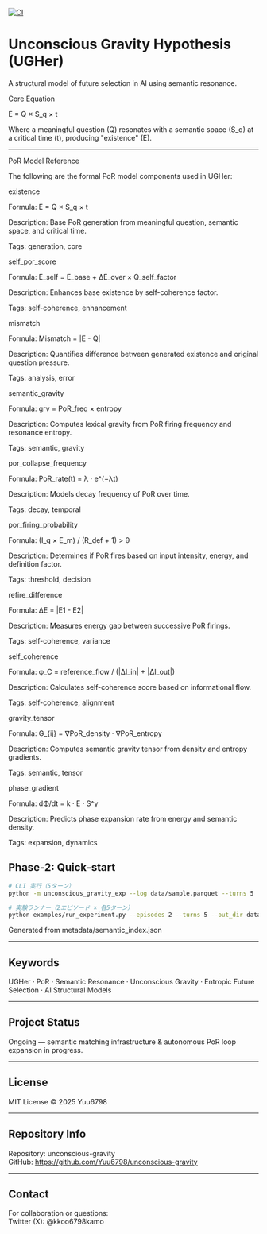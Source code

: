 [![CI](https://github.com/Yuu6798/unconscious-gravity/actions/workflows/test.yml/badge.svg)](...)
<!-- BEGIN_AUTO_README -->
# Unconscious Gravity Hypothesis (UGHer)

A structural model of future selection in AI using semantic resonance.

Core Equation

E = Q × S_q × t

Where a meaningful question (Q) resonates with a semantic space (S_q) at a critical time (t), producing "existence" (E).

---

PoR Model Reference

The following are the formal PoR model components used in UGHer: 


existence

Formula: E = Q × S_q × t

Description: Base PoR generation from meaningful question, semantic space, and critical time.

Tags: generation, core 


self_por_score

Formula: E_self = E_base + ΔE_over × Q_self_factor

Description: Enhances base existence by self-coherence factor.

Tags: self-coherence, enhancement 


mismatch

Formula: Mismatch = |E - Q|

Description: Quantifies difference between generated existence and original question pressure.

Tags: analysis, error 


semantic_gravity

Formula: grv = PoR_freq × entropy

Description: Computes lexical gravity from PoR firing frequency and resonance entropy.

Tags: semantic, gravity 


por_collapse_frequency

Formula: PoR_rate(t) = λ · e^(−λt)

Description: Models decay frequency of PoR over time.

Tags: decay, temporal 


por_firing_probability

Formula: (I_q × E_m) / (R_def + 1) > θ

Description: Determines if PoR fires based on input intensity, energy, and definition factor.

Tags: threshold, decision 


refire_difference

Formula: ΔE = |E1 - E2|

Description: Measures energy gap between successive PoR firings.

Tags: self-coherence, variance 


self_coherence

Formula: φ_C = reference_flow / (|ΔI_in| + |ΔI_out|)

Description: Calculates self-coherence score based on informational flow.

Tags: self-coherence, alignment 


gravity_tensor

Formula: G_{ij} = ∇PoR_density · ∇PoR_entropy

Description: Computes semantic gravity tensor from density and entropy gradients.

Tags: semantic, tensor 


phase_gradient

Formula: dΦ/dt = k · E · S^γ

Description: Predicts phase expansion rate from energy and semantic density.

Tags: expansion, dynamics 


## Phase‑2: Quick‑start

```bash
# CLI 実行（5ターン）
python -m unconscious_gravity_exp --log data/sample.parquet --turns 5

# 実験ランナー（2エピソード × 各5ターン）
python examples/run_experiment.py --episodes 2 --turns 5 --out_dir data --log data/sample.parquet
```

Generated from metadata/semantic_index.json


<!-- END_AUTO_README -->
---

## Keywords

UGHer · PoR · Semantic Resonance · Unconscious Gravity · Entropic Future Selection · AI Structural Models

---

## Project Status

Ongoing — semantic matching infrastructure & autonomous PoR loop expansion in progress.

---

## License

MIT License © 2025 Yuu6798

---

## Repository Info

Repository: unconscious-gravity  
GitHub: https://github.com/Yuu6798/unconscious-gravity

---

## Contact

For collaboration or questions:  
Twitter (X): @kkoo6798kamo

